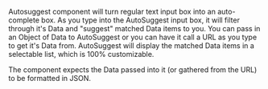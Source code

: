 ﻿Autosuggest component will turn regular text input box into an auto-complete box. As you type into the AutoSuggest input box, it will filter through it's Data and "suggest" matched Data items to you. You can pass in an Object of Data to AutoSuggest or you can have it call a URL as you type to get it's Data from. AutoSuggest will display the matched Data items in a selectable list, which is 100% customizable. 

The component expects the Data passed into it (or gathered from the URL) to be formatted in JSON.
